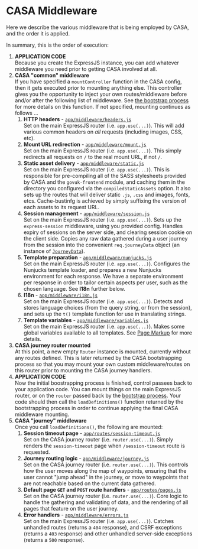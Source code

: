 # CASA Middleware

Here we describe the various middleware that is being employed by CASA, and the order it is applied.

In summary, this is the order of execution:

1. **APPLICATION CODE**<br/>
   Because you create the ExpressJS instance, you can add whatever middleware you need prior to getting CASA involved at all.
2. **CASA "common" middleware**<br/>
   If you have specified a `mountController` function in the CASA config, then it gets executed prior to mounting anything else. This controller gives you the opportunity to inject your own routes/middleware before and/or after the following list of middleware. See [the bootstrap process](bootstrap.md) for more details on this function. If not specified, mounting continues as follows ...
   1. **HTTP headers** - [`app/middleware/headers.js`](../../app/middleware/headers.js)<br/>
      Set on the main ExpressJS router (i.e. `app.use(...)`). This will add various common headers on _all_ requests (including images, CSS, etc).
   2. **Mount URL redirection** - [`app/middleware/mount.js`](../../app/middleware/mount.js)<br/>
      Set on the main ExpressJS router (i.e. `app.use(...)`). This simply redirects all requests on `/` to the real mount URL, if not `/`.
   3. **Static asset delivery** - [`app/middleware/static.js`](../../app/middleware/static.js)<br/>
      Set on the main ExpressJS router (i.e. `app.use(...)`). This is responsible for pre-compiling all of the SASS stylesheets provided by CASA and the `govuk-frontend` module, and caching them in the directory you configured via the `compiledStaticAssets` option. It also sets up the routes that will deliver static  `.js`, `.css` and images, fonts, etcs. Cache-bustinfg is achieved by simply suffixing the version of each assets to its request URL.
   4. **Session management** - [`app/middleware/session.js`](../../app/middleware/session.js)<br/>
      Set on the main ExpressJS router (i.e. `app.use(...)`). Sets up the `express-session` middleware, using you provided config. Handles expiry of sessions on the server side, and clearing session cookie on the client side. Copies any raw data gathered during a user journey from the session into the convenient `req.journeyData` object (an instance of [`JourneyData`](../../lib/JourneyData.js)).
   5. **Template preparation** - [`app/middleware/nunjucks.js`](../../app/middleware/nunjucks.js)<br/>
      Set on the main ExpressJS router (i.e. `app.use(...)`). Configures the Nunjucks template loader, and prepares a new Nunjucks environment for each response. We have a separate environment per response in order to tailor certain aspects per user, such as the chosen language. See **I18n** further below.
   6. **I18n** - [`app/middleware/i18n.js`](../../app/middleware/i18n.js)<br/>
      Set on the main ExpressJS router (i.e. `app.use(...)`). Detects and stores language choices (from the query string, or from the session), and sets up the `t()` template function for use in translating strings.
   7. **Template variables** - [`app/middleware/variables.js`](../../app/middleware/variables.js)<br/>
      Set on the main ExpressJS router (i.e. `app.use(...)`). Makes some global variables available to all templates. See [Page Markup](../page-markup.md#variables-and-functions) for more details.
3. **CASA journey router mounted**<br/>
   At this point, a new empty `Router` instance is mounted, currently without any routes defined. This is later returned by the CASA bootstrapping process so that you may mount your own custom middleware/routes on this router prior to mounting the CASA journey handlers.
4.  **APPLICATION CODE**<br/>
   Now the initial boostrapping process is finished, control passees back to your application code. You can mount things on the main ExpressJS router, or on the `router` passed back by the [bootstrap process](bootstrap.md). Your code should then call the `loadDefinitions()` function returned by the bootstrapping process in order to continue applying the final CASA middleware mounting.
5. **CASA "journey" middleware**<br/>
   Once you call `loadDefinitions()`, the following are mounted:
   1. **Session timeout page** - [`app/routes/session-timeout.js`](../../app/routes/session-timeout.js)<br/>
      Set on the CASA journey router (i.e. `router.use(...)`). Simply renders the `session-timeout` page when `/session-timeout` route is requested.
   2. **Journey routing logic** - [`app/middleware/journey.js`](../../app/middleware/journey.js)<br/>
      Set on the CASA journey router (i.e. `router.use(...)`). This controls how the user moves along the map of waypoints, ensuring that the user cannot "jump ahead" in the journey, or move to waypoints that are not reachable based on the current data gathered.
   3. **Default page `GET` and `POST` route handlers** - [`app/routes/pages.js`](../../app/routes/pages.js)<br/>
      Set on the CASA journey router (i.e. `router.use(...)`). Core logic to handle the gathering and validating of data, and the rendering of all pages that feature on the user journey.
   4. **Error handlers**  - [`app/middleware/errors.js`](../../app/middleware/errors.js)<br/>
      Set on the main ExpressJS router (i.e. `app.use(...)`). Catches unhandled routes (returns a `404` response), and CSRF exceptions (returns a `403` response) and other unhandled server-side exceptions (returns a `500` response).